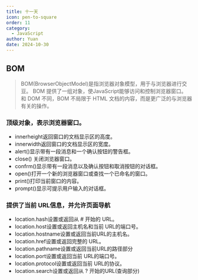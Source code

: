 ```yaml
---
title: 十一天
icon: pen-to-square
order: 11
category:
  - JavaScript
author: Yuan
date: 2024-10-30
---
```


## BOM
> BOM(BrowserObjectModel)是指浏览器对象模型，用于与浏览器进行交豆。
> BOM 提供了一组对象，使JavaScript能够访问和控制浏览器窗口。
> 和 DOM 不同，BOM 不局限于 HTML 文档的内容，而是更广泛的与浏览器有关的操作。

### 顶级对象，表示浏览器窗口。
- innerheight返回窗口的文档显示区的高度。
- innerwidth返回窗口的文档显示区的宽度。
- alert()显示带有一段消息和一个确认按钮的警告框。
- close() 关闭浏览器窗口。
- confrm()显示带有一段消息以及确认按钮和取消按钮的对话框。
- open()打开一个新的浏览器窗口或查找一个已命名的窗口。
- print()打印当前窗口的内容。
- prompt()显示可提示用户输入的对话框。

### 提供了当前 URL信息，并允许页面导航
- location.hash设置或返回从 # 开始的 URL。
- location.host设置或返回主机名和当前 URL的端口号。
- location.hostname设置或返回当前URL的主机名。
- location.href设置或返回完整的 URL。
- location.pathname设置或返回当前URL的路径部分
- location.port设置或返回当前 URL的端口号。
- location.protocol设置或返回当前 URL的协议。
- location.search设置或返回从 ? 开始的URL(查询部分)